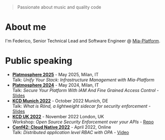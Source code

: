 > Passionate about music and quality code

# About me

I'm Federico, Senior Technical Lead and Software Engineer @ [Mia-Platform](https://mia-platform.eu).

# Public speaking

* **[Platmosphere 2025](https://platmosphere.com/talks/infrastructure-management)** - May 2025, Milan, IT<br>
  Talk: *Unify Your Stack: Infrastructure Management with Mia-Platform*
* **[Platmosphere 2024](https://platmosphere.com/talks/secure-your-platform-with-iam-and-fine-grained-authorization/)** - May 2024, Milan, IT<br>
  Talk: *Secure Your Platform With IAM And Fine Grained Access Control* - [Slides](https://github.com/rond-authz/community-resources/blob/main/talks/240514%20-%20Secure%20Your%20Platform%20With%20IAM%20And%20Fine%20Grained%20Access%20Control%20-%20Platmosphere%20Milan.pdf)
* **[KCD Munich 2022](https://community.cncf.io/events/details/cncf-kcd-munich-presents-kubernetes-community-days-munich-2022-1/)** - October 2022 Munich, DE<br>
  Talk: *What is Rönd, a lightweight sidecar for security enforcement* - [Slides](https://github.com/rond-authz/community-resources/blob/main/talks/221013%20-%20R%C3%B6nd%20-%20Mia-Platform%20-%20KCD%20Munich.pdf)
* **[KCD UK 2022](https://community.cncf.io/events/details/cncf-kcd-uk-presents-kubernetes-community-days-uk-2022/)** - November 2022 London, UK<br>
  Workshop: *Open Source Security Enforcement over your APIs* - [Repo](https://github.com/rond-authz/community-resources/tree/main/workshops/202211-KCD-UK)
* **[Conf42: Cloud Native 2022](https://www.conf42.com/cloud2022)** - April 2022, Online<br>
  Talk: *Distributed application level RBAC with OPA* - [Video](https://www.conf42.com/Cloud_Native_2022_Federico_Maggi_distributed_application_rbac_opa)
